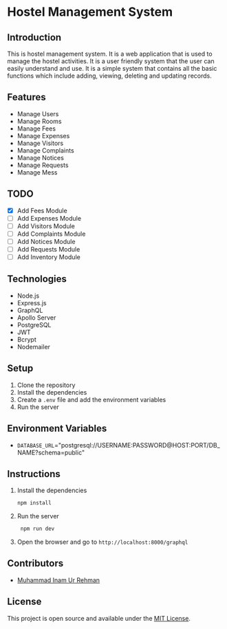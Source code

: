 # Hostel Management System

## Introduction

This is hostel management system. It is a web application that is used to manage the hostel activities. It is a user friendly system that the user can easily understand and use. It is a simple system that contains all the basic functions which include adding, viewing, deleting and updating records.

## Features

- Manage Users
- Manage Rooms
- Manage Fees
- Manage Expenses
- Manage Visitors
- Manage Complaints
- Manage Notices
- Manage Requests
- Manage Mess

## TODO

- [x] Add Fees Module
- [ ] Add Expenses Module
- [ ] Add Visitors Module
- [ ] Add Complaints Module
- [ ] Add Notices Module
- [ ] Add Requests Module
- [ ] Add Inventory Module

## Technologies

- Node.js
- Express.js
- GraphQL
- Apollo Server
- PostgreSQL
- JWT
- Bcrypt
- Nodemailer

## Setup

1. Clone the repository
2. Install the dependencies
3. Create a `.env` file and add the environment variables
4. Run the server

## Environment Variables

- `DATABASE_URL`="postgresql://USERNAME:PASSWORD@HOST:PORT/DB_NAME?schema=public"

## Instructions

1. Install the dependencies

   ```bash
   npm install
   ```

2. Run the server
   ```bash
    npm run dev
   ```
3. Open the browser and go to `http://localhost:8000/graphql`

## Contributors

- [Muhammad Inam Ur Rehman](https://github.com/Inaam-Ur-Rehman)

## License

This project is open source and available under the [MIT License](LICENSE).
